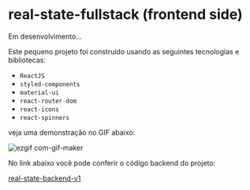 
<h1>real-state-fullstack (frontend side)</h1>

<p>Em desenvolvimento...</p>

<p>Este pequeno projeto foi construído usando as seguintes tecnologias e bibliotecas:</p>

<ul color="blue">
  <li><code>ReactJS</code></li>
  <li><code>styled-components</code></li>
  <li><code>material-ui</code></li>
  <li><code>react-router-dom</code></li>
  <li><code>react-icons</code></li>
  <li><code>react-spinners</code></li>
</ul>

<p>veja uma demonstração no GIF abaixo: </p>

 ![ezgif com-gif-maker](https://user-images.githubusercontent.com/91852629/196007693-dcfc6f5f-0bce-4a03-ac01-689fb6c43836.gif)


<p>No link abaixo você pode conferir o código backend do projeto:</p>

<a href="https://github.com/lucianocarv/real-state-backend-v1">real-state-backend-v1</a>
